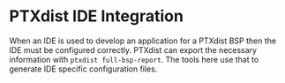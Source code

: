 PTXdist IDE Integration
=======================

When an IDE is used to develop an application for a PTXdist BSP then the
IDE must be configured correctly. PTXdist can export the necessary
information with `ptxdist full-bsp-report`. The tools here use that to
generate IDE specific configuration files.
